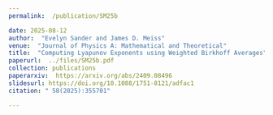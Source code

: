 ```yaml
---
permalink:  /publication/SM25b

date: 2025-08-12
author:  "Evelyn Sander and James D. Meiss"
venue:  "Journal of Physics A: Mathematical and Theoretical"
title:  "Computing Lyapunov Exponents using Weighted Birkhoff Averages"
paperurl:  ../files/SM25b.pdf
collection: publications
paperarxiv:  https://arxiv.org/abs/2409.08496
slidesurl: https://doi.org/10.1088/1751-8121/adfac1
citation: " 58(2025):355701"

---
```

